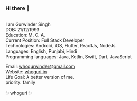 ### Hi there 👋
<br/>
I am Gurwinder Singh <br/>
DOB: 21/12/1993<br/>
Education: M. C. A.<br/>
Current Position: Full Stack Developer<br/>
Technologies: Android, iOS, Flutter, ReactJs, NodeJs<br/>
Languages: English, Punjabi, Hindi<br/>
Programming languages: Java, Kotlin, Swift, Dart, JavaScript<br/>

Email: whogurwinder@gmail.com<br/>
Website: <a href="whoguri.in">whoguri.in</a><br/>
Life Goal: A better version of me.<br/>
priority: family<br/>
<br/>
✨ whoguri ✨ 
